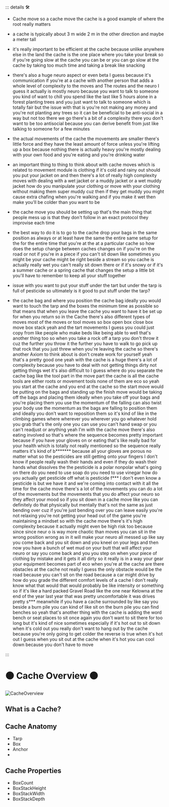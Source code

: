 ::: details 🛠

- Cache move so a cache move the cache is a good example of where the root really matters 

- a cache is typically about 3 m wide 2 m in the other direction and maybe a meter tall 

- it's really important to be efficient at the cache because unlike anywhere else in the land the cache is the one place where you take your break so if you're going slow at the cache you can be or you can go slow at the cache by taking too much time and taking a break like snacking 

- there's also a huge neuro aspect or even beta I guess because it's communication if you're at a cache with another person that adds a whole level of complexity to the moves and The routes and the neuro I guess it actually is mostly neuro because you want to talk to someone you kind of want to chill you spend like the last like 5 hours alone in a forest planting trees and you just want to talk to someone which is totally fair but the issue with that is you're not making any money and you're not planting any trees so it can be beneficial to be anti-social in a way but not too there we go there's a bit of a complexity there you don't want to be too antisocial because you can derive benefit from just like talking to someone for a few minutes 

- the actual movements of the cache the movements are smaller there's little force and they have the least amount of force unless you're lifting up a box because nothing there is actually heavy you're mostly  dealing with your own food and you're eating and you're drinking water 

- an important thing to thing to think about with cache moves which is related to movement module is clothing if it's cold and rainy out should you put your jacket on and then there's a lot of really high complexity moves with dealing with a wet jacket or a muddy jacket or a wet muddy jacket how do you manipulate your clothing or move with your clothing without making them super muddy cuz then if they get muddy you might cause extra chafing when you're walking and if you make it wet then make you'll be colder than you want to be 

- the cache move you should be setting up that's the main thing that people mess up is that they don't follow in an exact protocol they improvise each time 

- the best way to do it is to go to the cache drop your bags in the same position as always or at least have the same the entire same setup for the for the entire time that you're at the at a particular cache so how does the setup change between caches changes on if you're on the road or not if you're in a piece if you can't sit down like sometimes you might be your cache might be right beside a stream so you cache is actually really wet you can't really sit down there or if it's snowy or if it's a summer cache or a spring cache that changes the setup a little bit you'll have to remember to keep all your stuff together 

- issue with you want to put your stuff under the tart but under the tarp is full of pesticide so ultimately is it good to put stuff under the tarp?

- the cache bag and where you position the cache bag ideally you would want to touch the tarp and the boxes the minimum time as possible so that means that when you leave the cache you want to have it be set up for when you return so in the Cache there's also different types of moves most of the moves or tool moves so box open box close box move box stack yeah and the tart movements I guess you could just copy from like people who make beds like being able to well that's another thing too so when you take a rock off a tarp you don't throw it cuz the further you throw it the further you have to walk to go pick up that rock that you just threw when you're leaving the cache so there's another Axiom to think about is don't create work for yourself yeah that's a pretty good one yeah with the cache is a huge there's a lot of complexity because you have to deal with not getting things dirty not getting things wet it's also difficult to I guess where do you separate the cache bag like the tool part in the move part the cache is all the cache tools are either roots or movement tools none of them are eco so yeah you start at the cache and you end at the cache so the start move would be putting on the bags and standing up the finish move would be taking off the bags and placing them ideally when you take off your bags and you're placing them you use the momentum of the falling can also twist your body use the momentum as the bags are falling to position them and ideally you don't want to reposition them so it's kind of like in the climbing games where wherever you wherever you go whatever hold you grab that's the only one you can use you can't hand swap or you can't readjust or anything yeah I'm with the cache move there's also eating involved so that's where the sequence becomes pretty important because if you have your gloves on or eating that's like really bad for your health which is totally not really mentioned so the sequence really matters it's kind of b******* because all your gloves are porous no matter what so the pesticides are still getting onto your fingers I don't know if people really wash their hands and even if they do wash their hands what dissolves the the pesticide is a polar nonpolar what's going on there do you need to use soap do you need to use vinegar how do you actually get pesticide off what is pesticide f*** I don't even know a pesticide is but we have it and we're coming into contact with it all the time for the cache move there's a lot of the movements you can do a lot of the movements but the movements that you do affect your neuro so they affect your mood so if you sit down in a cache move like you can definitely do that physically but mentally that's not the same as just bending over cuz if you're just bending over you can leave easily you're not relaxing you're not getting your head out of the game you're maintaining a mindset so with the cache move there's it's high complexity because it actually might even be high risk too because since since neur o is way more chaotic than moves you can sit in the wrong position wrong as in it will make your neuro all messed up like say you come back and you sit down and you kneel on your legs and then now you have a bunch of wet mud on your butt that will affect your neuro or say you come back and you you step on when your piece of clothing by mistake and it gets it all dirty so it really is in a way your gear your equipment becomes part of eco when you're at the cache are there obstacles at the cache not really I guess the only obstacle would be the road because you can't sit on the road because a car might drive by how do you grade the different comfort levels of a cache I don't really know what that would that would probably be like intensity or something so if it's like a hard packed Gravel Road like the one near Kelowna at the end of the year last year that was pretty uncomfortable it was drives pretty s*** meanwhile if you have a cache surrounded by like say you beside a burn pile you can kind of like sit on the burn pile you can find benches so yeah that's another thing with the cache is adding the word bench or seat places to sit once again you don't want to sit there for too long but it's kind of nice sometimes especially if it's hot out to sit down when it's cold out you really don't want to hang out by the cache because you're only going to get colder the reverse is true when it's hot out I guess when you sit out at the cache when it's hot you can cool down because you don't have to move

:::

# 🟠 <move>Cache Overview</move> 🟠

![CacheOverview](/Move/CacheOverview.png)

## What is a Cache?


## Cache Anatomy
- Tarp
- Box
- Anchor
- 

## Cache Properties
- BoxCount
- BoxStackHeight
- BoxStackWidth
- BoxStackDepth

